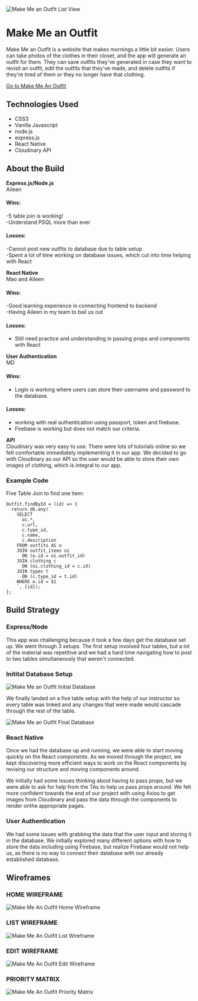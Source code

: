![Make Me an Outfit List View](/assets/list.png "Make Me an Outfit List View")

# Make Me an Outfit ###

Make Me an Outfit is a website that makes mornings a little bit easier. Users can take photos of the clothes in their closet, and the app will generate an outfit for them. They can save outfits they've generated in case they want to revisit an outfit, edit the outfits that they've made, and delete outfits if they're tired of them or they no longer have that clothing. 

[Go to Make Me An Outfit](#)

## Technologies Used ###

- CSS3  
- Vanilla Javascript  
- node.js  
- express.js  
- React Native  
- Cloudinary API  

## About the Build ###  
**Express.js/Node.js**  
Aileen  

#### Wins: ###  
-5 table join is working!  
-Understand PSQL more than ever  

#### Losses: ###  
-Cannot post new outfits to database due to table setup  
-Spent a lot of time working on database issues, which cut into time helping with React  

**React Native**  
Mao and Aileen  

#### Wins: ###  
-Good learning experience in connecting frontend to backend  
-Having Aileen in my team to bail us out  

#### Losses: ###  
- Still need practice and understanding in passing props and components with React  

**User Authentication**  
MD  

#### Wins: ###  
- Login is working where users can store their username and password to the database. 

#### Losses: ###  
- working with real authentication using passport, token and firebase.  
- Firebase is working but does not match our criteria.  

**API**  
Cloudinary was very easy to use. There were lots of tutorials online so we felt comfortable immediately implementing it in our app. We decided to go with Cloudinary as our API so the user would be able to store their own images of clothing, which is integral to our app. 

### Example Code ###

Five Table Join to find one item:
```
Outfit.findById = (id) => {
  return db.any(`
    SELECT
      oi.*,
      c.url,
      c.type_id,
      c.name,
      c.description
    FROM outfits AS o
    JOIN outfit_items oi
      ON (o.id = oi.outfit_id)
    JOIN clothing c
      ON (oi.clothing_id = c.id)
    JOIN types t
      ON (c.type_id = t.id)
    WHERE o.id = $1
    `, [id]);
};
```
## Build Strategy ###

### Express/Node ###
This app was challenging because it took a few days get the database set up. We went through 3 setups. The first setup involved four tables, but a lot of the material was repetitive and we had a hard time navigating how to post to two tables simultaneously that weren't connected. 

### Initital Database Setup ###

![Make Me an Outfit Initial Database](/assets-proposal/database-tables.jpg "Make Me an Outfit Initial Database")

We finally landed on a five table setup with the help of our instructor so every table was linked and any changes that were made would cascade through the rest of the table. 

![Make Me an Outfit Final Database](/assets/final-table-setup.jpg "Make Me an Outfit Final Database")

### React Native ###
Once we had the database up and running, we were able to start moving quickly on the React components. As we moved through the project, we kept discovering more efficient ways to work on the React components by revising our structure and moving components around. 

We initially had some issues thinking about having to pass props, but we were able to ask for help from the TAs to help us pass props around. We felt more confident towards the end of our project with using Axios to get images from Cloudinary and pass the data through the components to render onthe appropriate pages. 

### User Authentication ###
We had some issues with grabbing the data that the user input and storing it in the database. We initially explored many different options with how to store the data including using Firebase, but realize Firebase would not help us, as there is no way to connect their database with our already established database. 

## Wireframes ###

### HOME WIREFRAME ####
![Make Me An Outfit Home Wireframe](/assets-proposal/Home-Outfit.png "Make Me An Outfit Home")

### LIST WIREFRAME ###
![Make Me An Outfit List Wireframe](/assets-proposal/List.png "Make Me An Outfit List")

### EDIT WIREFRAME ###
![Make Me An Outfit Edit Wireframe](/assets-proposal/Edit2.png "Make Me An Outfit Edit")

### PRIORITY MATRIX ###
![Make Me An Outfit Priority Matrix](/assets-proposal/priority-matrix.jpg "Make Me An Outfit Priority Matrix")






